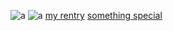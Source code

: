 ![a](https://c.tenor.com/-9g_GiZIG8sAAAAC/tenor.gif)
![a](https://i.postimg.cc/SK706shy/cooltext467683544736260.gif)
[my rentry](https://rentry.co/sniide)
[something special](https://rennayu.carrd.co/)
